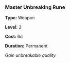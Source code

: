 ### Master Unbreaking Rune

**Type:** Weapon

**Level:** 2

**Cost:** 6d

**Duration:** Permanent

_Gain unbreakable quality_

